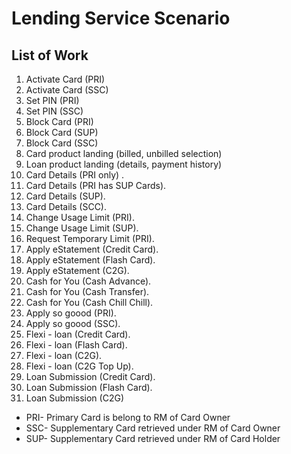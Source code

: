 # Lending Service Scenario

## List of Work

1. Activate Card (PRI)
2. Activate Card (SSC)
3. Set PIN (PRI)
4. Set PIN (SSC)
5. Block Card (PRI)
6. Block Card (SUP)
7. Block Card (SSC)
8. Card product landing (billed, unbilled selection)
9. Loan product landing (details, payment history)
10. Card Details (PRI only) . 
11. Card Details (PRI has SUP Cards). 
12. Card Details (SUP). 
13. Card Details (SCC). 
14. Change Usage Limit (PRI). 
15. Change Usage Limit (SUP). 
16. Request Temporary Limit (PRI). 
17. Apply eStatement (Credit Card). 
18. Apply eStatement (Flash Card). 
19. Apply eStatement (C2G). 
20. Cash for You (Cash Advance). 
21. Cash for You (Cash Transfer). 
22. Cash for You (Cash Chill Chill). 
23. Apply so goood (PRI). 
24. Apply so goood (SSC). 
25. Flexi - loan (Credit Card). 
26. Flexi - loan (Flash Card). 
27. Flexi - loan (C2G). 
28. Flexi - loan (C2G Top Up). 
29. Loan Submission (Credit Card). 
30. Loan Submission (Flash Card). 
31. Loan Submission (C2G)




* PRI- Primary Card is belong to RM of Card Owner
* SSC- Supplementary Card retrieved under RM of Card Owner
* SUP- Supplementary Card retrieved under RM of Card Holder